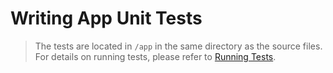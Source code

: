 # Writing App Unit Tests

> The tests are located in `/app` in the same directory as the source files. For details on running tests, please refer
> to [Running Tests](/contributing/tests#running-app-unit-tests).
